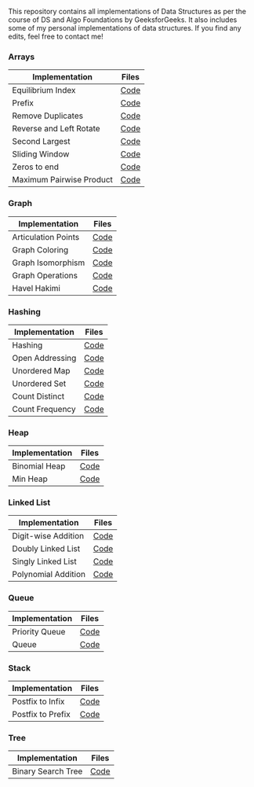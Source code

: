 This repository contains all implementations of Data Structures as per the course of DS and Algo Foundations by GeeksforGeeks. It also includes some of my personal implementations
of data structures. If you find any edits, feel free to contact me!

### Arrays
| Implementation | Files |
| ---------------|-------|
| Equilibrium Index | [Code](../master/Array/Equilibrium-index.cpp) |
| Prefix | [Code](../master/Array/PrefixSum-Problem.cpp) |
| Remove Duplicates | [Code](../master/Array/Remove-Duplicate.cpp) |
| Reverse and Left Rotate | [Code](../master/Array/Reverse-and-Left-Rotate.cpp) |
| Second Largest | [Code](../master/Array/Second-Largest.cpp) |
| Sliding Window | [Code](../master/Array/Window-Sliding.cpp) |
| Zeros to end | [Code](../master/Array/Zeroes-to-end.cpp) |
| Maximum Pairwise Product | [Code](../master/Array/max-pairwise-product.cpp) |

### Graph
| Implementation | Files |
| ---------------|-------|
| Articulation Points | [Code](../master/Graph/Articulation-Points.cpp) |
| Graph Coloring | [Code](../master/Graph/Graph-Coloring.cpp) |
| Graph Isomorphism | [Code](../master/Graph/Graph-Isomorphism.cpp) |
| Graph Operations | [Code](../master/Graph/Graph-Operations.cpp) |
| Havel Hakimi | [Code](../master/Graph/Havel-Hakimi.cpp) |

### Hashing
| Implementation | Files |
| ---------------|-------|
| Hashing | [Code](../master/Hashing/Hashing.cpp) |
| Open Addressing | [Code](../master/Hashing/Open-Addressing.cpp) |
| Unordered Map | [Code](../master/Hashing/Unordered-map.cpp) |
| Unordered Set | [Code](../master/Hashing/Unordered-set.cpp) |
| Count Distinct | [Code](../master/Hashing/countDistinct.cpp) |
| Count Frequency | [Code](../master/Hashing/countFreq.cpp) |

### Heap
| Implementation | Files |
| ---------------|-------|
| Binomial Heap | [Code](../master/Heap/Binomial-Heap.cpp) |
| Min Heap | [Code](../master/Heap/Min-Heap.cpp) |

### Linked List
| Implementation | Files |
| ---------------|-------|
| Digit-wise Addition | [Code](../master/Linked-List/Digitwise-Addition.cpp) |
| Doubly Linked List | [Code](../master/Linked-List/doubly-linked-list.c) |
| Singly Linked List | [Code](../master/Linked-List/linked-list.c) |
| Polynomial Addition | [Code](../master/Linked-List/polynomial-addition-linked-list.c) |

### Queue
| Implementation | Files |
| ---------------|-------|
| Priority Queue | [Code](../master/Queue/priority-queue.c) |
| Queue | [Code](../master/Queue/queue.c) |

### Stack
| Implementation | Files |
| ---------------|-------|
| Postfix to Infix | [Code](../master/Stack/posin.c) |
| Postfix to Prefix | [Code](../master/Stack/pospre.c) |

### Tree
| Implementation | Files |
| ---------------|-------|
| Binary Search Tree | [Code](../master/Tree/binary-search-tree.c) |
